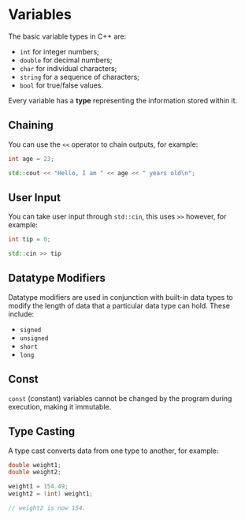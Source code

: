 # Variables

The basic variable types in C++ are:

- `int` for integer numbers;
- `double` for decimal numbers;
- `char` for individual characters;
- `string` for a sequence of characters;
- `bool` for true/false values.

Every variable has a **type** representing the information stored within it.

## Chaining

You can use the `<<` operator to chain outputs, for example:

```cpp
int age = 23;

std::cout << "Hello, I am " << age << " years old\n";
```

## User Input

You can take user input through `std::cin`, this uses `>>` however, for example:

```cpp
int tip = 0;

std::cin >> tip
```

## Datatype Modifiers

Datatype modifiers are used in conjunction with built-in data types to modify the length of data that a particular data type can hold. These include:
- `signed`
- `unsigned`
- `short`
- `long`

## Const

`const` (constant) variables cannot be changed by the program during execution, making it immutable.

## Type Casting

A type cast converts data from one type to another, for example:

```cpp
double weight1;
double weight2;

weight1 = 154.49;
weight2 = (int) weight1;

// weight2 is now 154.
```